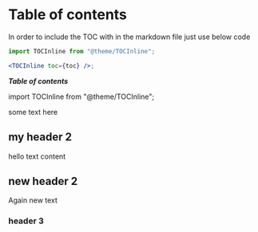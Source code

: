 # Table of contents

<!--markdownlint-disable MD013 MD029 MD036 MD024 MD033 MD040 MD042 MD001 MD051 MD025 MD052-->

In order to include the TOC with in the markdown file just use below code

```jsx
import TOCInline from "@theme/TOCInline";

<TOCInline toc={toc} />;
```

**_Table of contents_**

import TOCInline from "@theme/TOCInline";

<TOCInline toc={toc} />

some text here

## my header 2

hello text content

## new header 2

Again new text

### header 3
